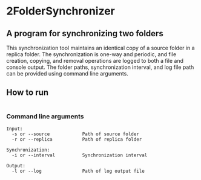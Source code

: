 # 2FolderSynchronizer

## A program for synchronizing two folders

This synchronization tool maintains an identical copy of a source folder in a replica folder. The synchronization is one-way and periodic, and file creation, copying, and removal operations are logged to both a file and console output. The folder paths, synchronization interval, and log file path can be provided using command line arguments. 

## How to run

```python 2FolderSynchronizer.py -s <directory_path> -r <directory_path> -l <output_path> -i <integer>
```

### Command line arguments
```
Input:
  -s or --source            Path of source folder
  -r or --replica           Path of replica folder

Synchronization:
  -i or --interval          Synchronization interval

Output:
  -l or --log               Path of log output file
```
